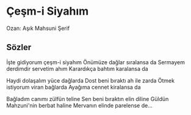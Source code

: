 # Çeşm-i Siyahım

Ozan: Aşık Mahsuni Şerif

## Sözler

İşte gidiyorum çeşm-i siyahım
Önümüze dağlar sıralansa da
Sermayem derdimdir servetim ahım
Karardıkça bahtım karalansa da

Haydi dolaşalım yüce dağlarda
Dost beni bıraktı ah ile zarda
Ötmek istiyorum viran bağlarda
Ayağıma cennet kiralansa da

Bağladım canımı zülfün teline
Sen beni bıraktın elin diline
Güldün Mahzuni'nin berbat haline
Mervanın elinde parelense de...
